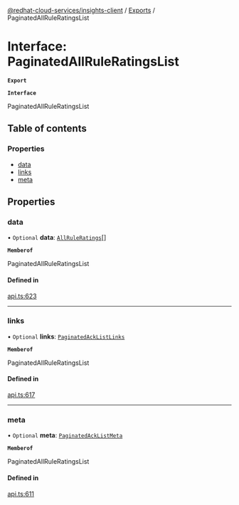 [@redhat-cloud-services/insights-client](../README.md) / [Exports](../modules.md) / PaginatedAllRuleRatingsList

# Interface: PaginatedAllRuleRatingsList

**`Export`**

**`Interface`**

PaginatedAllRuleRatingsList

## Table of contents

### Properties

- [data](PaginatedAllRuleRatingsList.md#data)
- [links](PaginatedAllRuleRatingsList.md#links)
- [meta](PaginatedAllRuleRatingsList.md#meta)

## Properties

### data

• `Optional` **data**: [`AllRuleRatings`](AllRuleRatings.md)[]

**`Memberof`**

PaginatedAllRuleRatingsList

#### Defined in

[api.ts:623](https://github.com/mkholjuraev/javascript-clients/blob/master/packages/insights/api.ts#L623)

___

### links

• `Optional` **links**: [`PaginatedAckListLinks`](PaginatedAckListLinks.md)

**`Memberof`**

PaginatedAllRuleRatingsList

#### Defined in

[api.ts:617](https://github.com/mkholjuraev/javascript-clients/blob/master/packages/insights/api.ts#L617)

___

### meta

• `Optional` **meta**: [`PaginatedAckListMeta`](PaginatedAckListMeta.md)

**`Memberof`**

PaginatedAllRuleRatingsList

#### Defined in

[api.ts:611](https://github.com/mkholjuraev/javascript-clients/blob/master/packages/insights/api.ts#L611)
